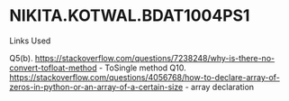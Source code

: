 # NIKITA.KOTWAL.BDAT1004PS1
Links Used

Q5(b). https://stackoverflow.com/questions/7238248/why-is-there-no-convert-tofloat-method - ToSingle method
Q10. https://stackoverflow.com/questions/4056768/how-to-declare-array-of-zeros-in-python-or-an-array-of-a-certain-size - array declaration
